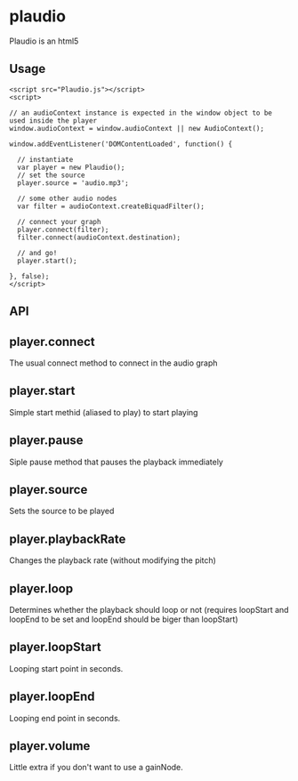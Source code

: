 plaudio
=======

Plaudio is an html5 <audio> player with an extra Web Audio connect method. 

## Usage

```
<script src="Plaudio.js"></script>
<script>

// an audioContext instance is expected in the window object to be used inside the player 
window.audioContext = window.audioContext || new AudioContext();

window.addEventListener('DOMContentLoaded', function() {

  // instantiate
  var player = new Plaudio();
  // set the source
  player.source = 'audio.mp3';

  // some other audio nodes
  var filter = audioContext.createBiquadFilter();
  
  // connect your graph
  player.connect(filter);
  filter.connect(audioContext.destination);
  
  // and go!
  player.start();

}, false);
</script>
```

## API

## player.connect

The usual connect method to connect in the audio graph

## player.start

Simple start methid (aliased to play) to start playing

## player.pause

Siple pause method that pauses the playback immediately

## player.source

Sets the source to be played

## player.playbackRate

Changes the playback rate (without modifying the pitch)

## player.loop

Determines whether the playback should loop or not (requires loopStart and loopEnd to be set and loopEnd should be biger than loopStart) 

## player.loopStart

Looping start point in seconds.

## player.loopEnd

Looping end point in seconds.

## player.volume

Little extra if you don't want to use a gainNode.
